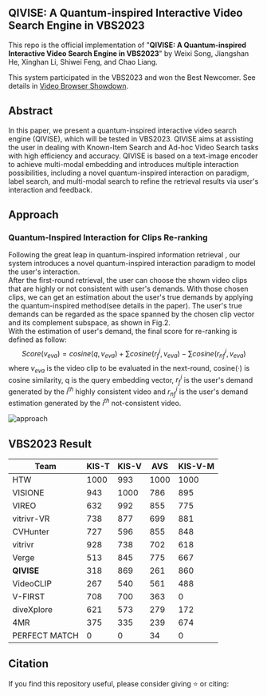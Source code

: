 ## QIVISE: A Quantum-inspired Interactive Video Search Engine in VBS2023

This repo is the official implementation of "**QIVISE: A Quantum-inspired Interactive Video Search Engine in VBS2023**" by Weixi Song, Jiangshan He, Xinghan Li, Shiwei Feng, and Chao Liang.

This system participated in the VBS2023 and won the Best Newcomer. See details in [Video Browser Showdown](https://videobrowsershowdown.org/hall-of-fame/).

## Abstract

In this paper, we present a quantum-inspired interactive video search engine (QIVISE), which will be tested in VBS2023. QIVISE aims at assisting the user in dealing with Known-Item Search and Ad-hoc Video Search tasks with high efficiency and accuracy. QIVISE is based on a text-image encoder to achieve multi-modal embedding and introduces multiple interaction possibilities, including a novel quantum-inspired interaction on paradigm, label search, and multi-modal search to refine the retrieval results via user's interaction and feedback.  

## Approach

### Quantum-Inspired Interaction for Clips Re-ranking

Following the great leap in quantum-inspired information retrieval , our system introduces a novel quantum-inspired interaction paradigm to model the
user's interaction.\
After the first-round retrieval, the user can choose the shown video clips that are highly or not consistent with user's demands. With those chosen clips, we can get
an estimation about the user's true demands by applying the quantum-inspired method(see details in the paper). The user's true demands can be regarded as the space spanned by the chosen clip vector and its complement subspace, as shown in Fig.2.\
With the estimation of user's demand, the final score for re-ranking is defined as follow:
$$Score(v_ {eva})=cosine(q,v_ {eva})+\sum{cosine(r^ {i}_ {f},v_ {eva})}-\sum{cosine(r^ {i}_ {nf},v_ {eva})}$$
where $v_ {eva}$ is the video clip to be evaluated in the next-round, cosine(·) is cosine similarity, q is the query embedding vector, $r^ {i}_ {f}$ is the user's demand generated by the $i^ {th}$ highly consistent video and $r^ {i}_ {nf}$ is the user's demand estimation generated by the $i^ {th}$ not-consistent video.

![approach](https://github.com/song-wx/VBS-QIVISE/raw/main/assets/diagram.png#pic_center)


## VBS2023 Result

| Team          | KIS-T | KIS-V | AVS  | KIS-V-M |
| ------------- | ----- | ----- | ---- | ------- |
| HTW           | 1000  | 993   | 1000 | 1000    |
| VISIONE       | 943   | 1000  | 786  | 895     |
| VIREO         | 632   | 992   | 855  | 775     |
| vitrivr-VR    | 738   | 877   | 699  | 881     |
| CVHunter      | 727   | 596   | 855  | 848     |
| vitrivr       | 928   | 738   | 702  | 618     |
| Verge         | 513   | 845   | 775  | 667     |
| **QIVISE**    | 318   | 869   | 261  | 860     |
| VideoCLIP     | 267   | 540   | 561  | 488     |
| V-FIRST       | 708   | 700   | 363  | 0       |
| diveXplore    | 621   | 573   | 279  | 172     |
| 4MR           | 375   | 335   | 239  | 674     |
| PERFECT MATCH | 0     | 0     | 34   | 0       |

## Citation

If you find this repository useful, please consider giving ⭐ or citing: